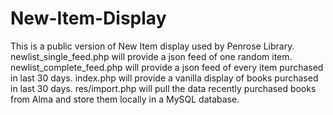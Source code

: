 # New-Item-Display
This is a public version of New Item display used by Penrose Library.
newlist_single_feed.php will provide a json feed of one random item. 
newlist_complete_feed.php will provide a json feed of every item purchased in last 30 days.
index.php will provide a vanilla display of books purchased in last 30 days.
res/import.php will pull the data recently purchased books from Alma and store them locally in a MySQL database.
